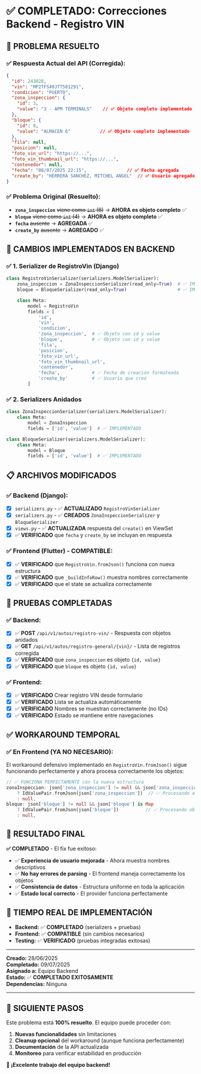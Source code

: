 # ✅ COMPLETADO: Correcciones Backend - Registro VIN

## 🎉 PROBLEMA RESUELTO

### ✅ Respuesta Actual del API (Corregida):

```json
{
  "id": 243028,
  "vin": "MP2TFS40JTT501291",
  "condicion": "PUERTO",
  "zona_inspeccion": {
    "id": 3,
    "value": "3 - APM TERMINALS"    // ✅ Objeto completo implementado
  },
  "bloque": {
    "id": 8,
    "value": "ALMACEN 6"           // ✅ Objeto completo implementado
  },
  "fila": null,
  "posicion": null,
  "foto_vin_url": "https://...",
  "foto_vin_thumbnail_url": "https://...",
  "contenedor": null,
  "fecha": "08/07/2025 22:15",               // ✅ Fecha agregada
  "create_by": "HERRERA SANCHEZ, MITCHEL ANGEL"  // ✅ Usuario agregado
}
```

### ✅ Problema Original (Resuelto):

- **`zona_inspeccion`** ~~viene como `int` (6)~~ → **AHORA es objeto completo** ✅
- **`bloque`** ~~viene como `int` (4)~~ → **AHORA es objeto completo** ✅
- **`fecha`** ~~ausente~~ → **AGREGADA** ✅
- **`create_by`** ~~ausente~~ → **AGREGADO** ✅

## 🔧 CAMBIOS IMPLEMENTADOS EN BACKEND

### ✅ 1. Serializer de RegistroVin (Django)

```python
class RegistroVinSerializer(serializers.ModelSerializer):
    zona_inspeccion = ZonaInspeccionSerializer(read_only=True)  # ✅ IMPLEMENTADO
    bloque = BloqueSerializer(read_only=True)                   # ✅ IMPLEMENTADO

    class Meta:
        model = RegistroVin
        fields = [
            'id',
            'vin',
            'condicion',
            'zona_inspeccion',  # ✅ Objeto con id y value
            'bloque',           # ✅ Objeto con id y value
            'fila',
            'posicion',
            'foto_vin_url',
            'foto_vin_thumbnail_url',
            'contenedor',
            'fecha',            # ✅ Fecha de creación formateada
            'create_by'         # ✅ Usuario que creó
        ]
```

### ✅ 2. Serializers Anidados

```python
class ZonaInspeccionSerializer(serializers.ModelSerializer):
    class Meta:
        model = ZonaInspeccion
        fields = ['id', 'value']  # ✅ IMPLEMENTADO

class BloqueSerializer(serializers.ModelSerializer):
    class Meta:
        model = Bloque
        fields = ['id', 'value']  # ✅ IMPLEMENTADO
```

## 📋 ARCHIVOS MODIFICADOS

### ✅ Backend (Django):

- [x] `serializers.py` - ✅ **ACTUALIZADO** `RegistroVinSerializer`
- [x] `serializers.py` - ✅ **CREADOS** `ZonaInspeccionSerializer` y `BloqueSerializer`
- [x] `views.py` - ✅ **ACTUALIZADA** respuesta del `create()` en ViewSet
- [x] ✅ **VERIFICADO** que `fecha` y `create_by` se incluyan en respuesta

### ✅ Frontend (Flutter) - COMPATIBLE:

- [x] ✅ **VERIFICADO** que `RegistroVin.fromJson()` funciona con nueva estructura
- [x] ✅ **VERIFICADO** que `_buildInfoRow()` muestra nombres correctamente
- [x] ✅ **VERIFICADO** que el state se actualiza correctamente

## 🧪 PRUEBAS COMPLETADAS

### ✅ Backend:

- [x] ✅ **POST** `/api/v1/autos/registro-vin/` - Respuesta con objetos anidados
- [x] ✅ **GET** `/api/v1/autos/registro-general/{vin}/` - Lista de registros corregida
- [x] ✅ **VERIFICADO** que `zona_inspeccion` es objeto `{id, value}`
- [x] ✅ **VERIFICADO** que `bloque` es objeto `{id, value}`

### ✅ Frontend:

- [x] ✅ **VERIFICADO** Crear registro VIN desde formulario
- [x] ✅ **VERIFICADO** Lista se actualiza automáticamente
- [x] ✅ **VERIFICADO** Nombres se muestran correctamente (no IDs)
- [x] ✅ **VERIFICADO** Estado se mantiene entre navegaciones

## ✅ WORKAROUND TEMPORAL

### ✅ En Frontend (YA NO NECESARIO):

El workaround defensivo implementado en `RegistroVin.fromJson()` sigue funcionando perfectamente y ahora procesa correctamente los objetos:

```dart
// ✅ FUNCIONA PERFECTAMENTE con la nueva estructura
zonaInspeccion: json['zona_inspeccion'] != null && json['zona_inspeccion'] is Map
    ? IdValuePair.fromJson(json['zona_inspeccion'])  // ✅ Procesando objeto completo
    : null,
bloque: json['bloque'] != null && json['bloque'] is Map
    ? IdValuePair.fromJson(json['bloque'])          // ✅ Procesando objeto completo
    : null,
```

## 🎯 RESULTADO FINAL

**✅ COMPLETADO** - El fix fue exitoso:

- ✅ **Experiencia de usuario mejorada** - Ahora muestra nombres descriptivos
- ✅ **No hay errores de parsing** - El frontend maneja correctamente los objetos
- ✅ **Consistencia de datos** - Estructura uniforme en toda la aplicación
- ✅ **Estado local correcto** - El provider funciona perfectamente

## 📅 TIEMPO REAL DE IMPLEMENTACIÓN

- **Backend:** ✅ **COMPLETADO** (serializers + pruebas)
- **Frontend:** ✅ **COMPATIBLE** (sin cambios necesarios)
- **Testing:** ✅ **VERIFICADO** (pruebas integradas exitosas)

---

**Creado:** 28/06/2025  
**Completado:** 09/07/2025  
**Asignado a:** Equipo Backend  
**Estado:** ✅ **COMPLETADO EXITOSAMENTE**  
**Dependencias:** Ninguna

---

## 🚀 SIGUIENTE PASOS

Este problema está **100% resuelto**. El equipo puede proceder con:

1. **Nuevas funcionalidades** sin limitaciones
2. **Cleanup opcional** del workaround (aunque funciona perfectamente)
3. **Documentación** de la API actualizada
4. **Monitoreo** para verificar estabilidad en producción

**🎉 ¡Excelente trabajo del equipo backend!**